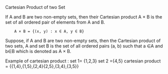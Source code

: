 Cartesian Product of two Set

If A and B are two non-empty sets, then their Cartesian product A × B is the set of all ordered pair of elements from A and B.

        A × B = {(x, y) : x ∈ A, y ∈ B}

Suppose, if A and B are two non-empty sets, then the Cartesian product of two sets, A and set B is the set of all ordered pairs (a, b) such that a ∈A and b∈B which is denoted as A × B.

Example of cartesian product :
    set 1= {1,2,3}
    set 2 ={4,5}
    cartesian product = {{1,4},{1,5},{2,4}{2,5},{3,4},{3,5}}

    
